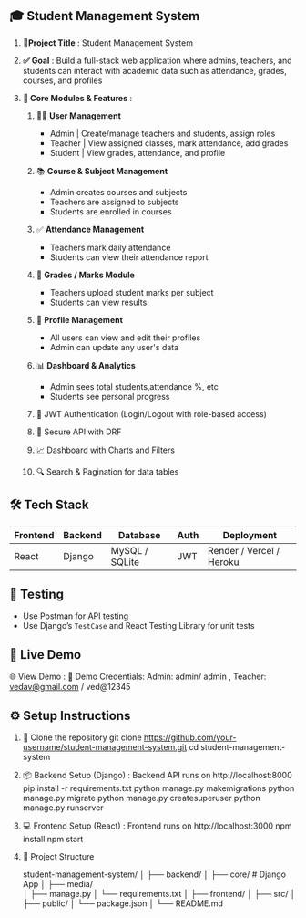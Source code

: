 🎓 Student Management System
------------------------------------
1. **🎯Project Title** : Student Management System
2. **✅ Goal** : Build a full-stack web application where admins, teachers, and students can interact with academic data such as attendance, grades, courses, and profiles
3. **🧱 Core Modules & Features** :
   
    1. 🧑‍🏫 **User Management**
        * Admin   | Create/manage teachers and students, assign roles  
        * Teacher | View assigned classes, mark attendance, add grades 
        * Student | View grades, attendance, and profile               

    2. 📚 **Course & Subject Management**
        * Admin creates courses and subjects
        * Teachers are assigned to subjects
        * Students are enrolled in courses
          
    3. ✅ **Attendance Management**
        * Teachers mark daily attendance
        * Students can view their attendance report
          
    4. 📝 **Grades / Marks Module**
        * Teachers upload student marks per subject
        * Students can view results
          
    5. 👤 **Profile Management**
        * All users can view and edit their profiles
        * Admin can update any user's data
      
    6. 📊 **Dashboard & Analytics**
        * Admin sees total students,attendance %, etc
        * Students see personal progress

    7. 🔐 JWT Authentication (Login/Logout with role-based access)
    8. 📂 Secure API with DRF
    9. 📈 Dashboard with Charts and Filters
    10. 🔍 Search & Pagination for data tables
   

🛠 Tech Stack
------------------
| Frontend | Backend | Database         | Auth | Deployment               |
| -------- | ------- | -----------------| ---- | ------------------------ |
| React    | Django  | MySQL / SQLite   | JWT  | Render / Vercel / Heroku |

🧪 Testing
---------------
* Use Postman for API testing
* Use Django’s `TestCase` and React Testing Library for unit tests

🚀 Live Demo
----------------
🌐 View Demo : 
🧪 Demo Credentials: Admin: admin/ admin  , Teacher: vedav@gmail.com / ved@12345 


⚙️ Setup Instructions
--------------------------
1. 🔁 Clone the repository
    git clone https://github.com/your-username/student-management-system.git
    cd student-management-system

2. 📦 Backend Setup (Django) : Backend API runs on http://localhost:8000
    pip install -r requirements.txt
    python manage.py makemigrations
    python manage.py migrate
    python manage.py createsuperuser
    python manage.py runserver

3. 💻 Frontend Setup (React) : Frontend runs on http://localhost:3000
    npm install
    npm start
4. 📁 Project Structure

    student-management-system/
    │
    ├── backend/
    │   ├── core/                  # Django App
    │   ├── media/          
    │   ├── manage.py
    │   └── requirements.txt
    │
    ├── frontend/
    │   ├── src/
    │   ├── public/
    │   └── package.json
    │
    └── README.md

